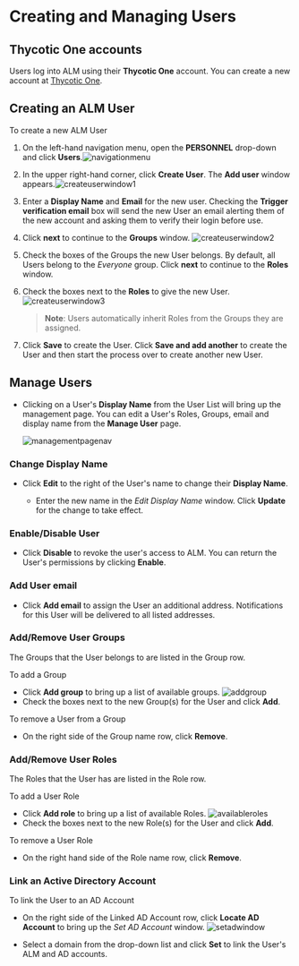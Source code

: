 ﻿[title]: # (Create and Manage Users)
[tags]: # (Account Lifecycle Manager,ALM,Active Directory,)
[priority]: # (5100)

# Creating and Managing Users

## Thycotic One accounts

Users log into ALM using their **Thycotic One** account. You can create a new account at [Thycotic One](https://login.thycotic.com/Account/Login).

## Creating an ALM User

To create a new ALM User

1. On the left-hand navigation menu, open the **PERSONNEL** drop-down and click **Users**.![navigationmenu](images/users-nav-menu.png)
1. In the upper right-hand corner, click **Create User**. The **Add user** window appears.![createuserwindow1](images/users-create-step1.png)
1. Enter a **Display Name** and **Email** for the new user. Checking the **Trigger verification email** box will send the new User an email alerting them of the new account and asking them to verify their login before use.
1. Click **next** to continue to the **Groups** window. ![createuserwindow2](images/users-create-step2.png)
1. Check the boxes of the Groups the new User belongs. By default, all Users belong to the *Everyone* group. Click **next** to continue to the **Roles** window.
1. Check the boxes next to the **Roles** to give the new User.![createuserwindow3](images/users-create-step3.png)
    >**Note**: Users automatically inherit Roles from the Groups they are assigned.

1. Click **Save** to create the User. Click **Save and add another** to create the User and then start the process over to create another new User.

## Manage Users

* Clicking on a User's **Display Name** from the User List will bring up the management page. You can edit a User's Roles, Groups, email and display name from the **Manage User** page.

    ![managementpagenav](images/manageusernav.png)

### Change Display Name

* Click **Edit** to the right of the User's name to change their **Display Name**.

    * Enter the new name in the *Edit Display Name* window. Click **Update** for the change to take effect.

### Enable/Disable User

* Click **Disable** to revoke the user's access to ALM. You can return the User's permissions by clicking **Enable**.

### Add User email

* Click **Add email** to assign the User an additional address. Notifications for this User will be delivered to all listed addresses.

### Add/Remove User Groups

The Groups that the User belongs to are listed in the Group row.

To add a Group

* Click **Add group** to bring up a list of available groups. ![addgroup](images/usersaddgroup.png)
* Check the boxes next to the new Group(s) for the User and click **Add**.

To remove a User from a Group

* On the right side of the Group name row, click  **Remove**.

### Add/Remove User Roles

The Roles that the User has are listed in the Role row.

To add a User Role

* Click **Add role** to bring up a list of available Roles. ![availableroles](images/usersaddrole.png)
* Check the boxes next to the new Role(s) for the User and click **Add**.

To remove a User Role

* On the right hand side of the Role name row, click **Remove**.

### Link an Active Directory Account

To link the User to an AD Account

* On the right side of the Linked AD Account row, click **Locate AD Account** to bring up the *Set AD Account* window. ![setadwindow](images/userslinkad.png)

* Select a domain from the drop-down list and click **Set** to link the User's ALM and AD accounts.
